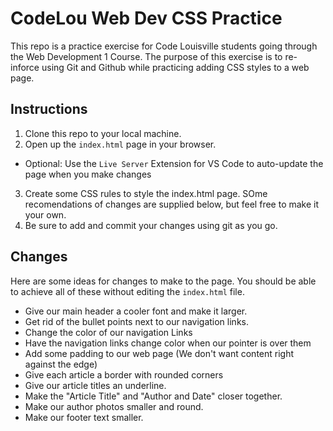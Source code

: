 # CodeLou Web Dev CSS Practice
This repo is a practice exercise for Code Louisville students going through the Web Development 1 Course. The purpose of this exercise is to re-inforce using Git and Github while practicing adding CSS styles to a web page.

## Instructions
1. Clone this repo to your local machine.
2. Open up the `index.html` page in your browser.
  - Optional: Use the `Live Server` Extension for VS Code to auto-update the page when you make changes
3. Create some CSS rules to style the index.html page. SOme recomendations of changes are supplied below, but feel free to make it your own.
4. Be sure to add and commit your changes using git as you go.

## Changes
Here are some ideas for changes to make to the page. You should be able to achieve all of these without editing the `index.html` file.

- Give our main header a cooler font and make it larger.
- Get rid of the bullet points next to our navigation links.
- Change the color of our navigation Links
- Have the navigation links change color when our pointer is over them
- Add some padding to our web page (We don't want content right against the edge)
- Give each article a border with rounded corners
- Give our article titles an underline.
- Make the "Article Title" and "Author and Date" closer together.
- Make our author photos smaller and round.
- Make our footer text smaller.